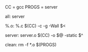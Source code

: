 CC		= gcc
PROGS	= server

all: server

%.o: %.c
	$(CC) -c -g -Wall $<

server: server.o
	$(CC) -o $@ -static $^

clean:
	rm -f *.o $(PROGS)
